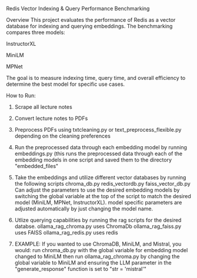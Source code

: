 Redis Vector Indexing & Query Performance Benchmarking

Overview
This project evaluates the performance of Redis as a vector database for indexing and querying embeddings. The benchmarking compares three models:

InstructorXL

MiniLM

MPNet

The goal is to measure indexing time, query time, and overall efficiency to determine the best model for specific use cases.

How to Run:

1. Scrape all lecture notes
2. Convert lecture notes to PDFs
3. Preprocess PDFs using txtcleaning.py or text_preprocess_flexible.py depending on the cleaning preferences
4. Run the preprocessed data through each embedding model by running embeddings.py (this runs the preprocessed data through each of the embedding models in one script and saved them to the directory "embedded_files"
5. Take the embeddings and utilize different vector databases by running the following scripts
   chroma_db.py 
   redis_vectordb.py
   faiss_vector_db.py
   Can adjust the parameters to use the desired embedding models by switching the global variable at the top of the script to match the desired model (MiniLM, MPNet, InstructorXL). model specific parameters are adjusted automatically by just changing the model name.
7. Utlize querying capabilities by running the rag scripts for the desired databse.
   ollama_rag_chroma.py uses ChromaDb
   ollama_rag_faiss.py uses FAISS
   ollama_rag_redis.py uses redis

8. EXAMPLE: If you wanted to use ChromaDB, MiniLM, and Mistral, you would:
   	run chroma_db.py with the global variable for embedding model changed to MiniLM
   	then run ollama_rag_chroma.py by changing the global variable to MiniLM and ensuring the LLM parameter in the "generate_response" 	function is set to "str = 'mistral'"
	
